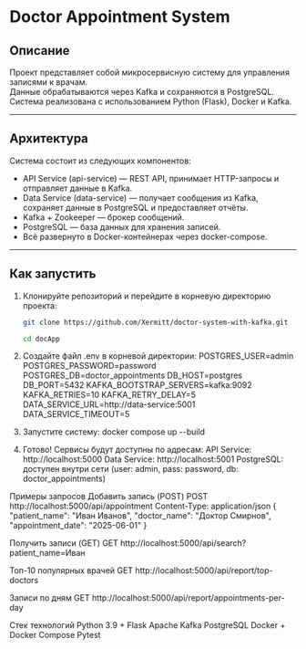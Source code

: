 # Doctor Appointment System

## Описание

Проект представляет собой микросервисную систему для управления записями к врачам.  
Данные обрабатываются через Kafka и сохраняются в PostgreSQL.  
Система реализована с использованием Python (Flask), Docker и Kafka.

---

## Архитектура

Система состоит из следующих компонентов:

- API Service (api-service) — REST API, принимает HTTP-запросы и отправляет данные в Kafka.
- Data Service (data-service) — получает сообщения из Kafka, сохраняет данные в PostgreSQL и предоставляет отчёты.
- Kafka + Zookeeper — брокер сообщений.
- PostgreSQL — база данных для хранения записей.
- Всё развернуто в Docker-контейнерах через docker-compose.

---

## Как запустить

1. Клонируйте репозиторий и перейдите в корневую директорию проекта:
   ```bash
   git clone https://github.com/Xermitt/doctor-system-with-kafka.git
   
   cd docApp
2. Создайте файл .env в корневой директории:
  POSTGRES_USER=admin
  POSTGRES_PASSWORD=password
  POSTGRES_DB=doctor_appointments
  DB_HOST=postgres
  DB_PORT=5432
  KAFKA_BOOTSTRAP_SERVERS=kafka:9092
  KAFKA_RETRIES=10
  KAFKA_RETRY_DELAY=5
  DATA_SERVICE_URL=http://data-service:5001
  DATA_SERVICE_TIMEOUT=5
3. Запустите систему:
    docker compose up --build

4. Готово! Сервисы будут доступны по адресам:
API Service: http://localhost:5000
Data Service: http://localhost:5001
PostgreSQL: доступен внутри сети (user: admin, pass: password, db: doctor_appointments)

Примеры запросов
Добавить запись (POST)
POST http://localhost:5000/api/appointment
Content-Type: application/json
    {
      "patient_name": "Иван Иванов",
      "doctor_name": "Доктор Смирнов",
      "appointment_date": "2025-06-01"
    }


Получить записи (GET)
GET http://localhost:5000/api/search?patient_name=Иван


Топ-10 популярных врачей
GET http://localhost:5000/api/report/top-doctors



Записи по дням
GET http://localhost:5000/api/report/appointments-per-day

Стек технологий
Python 3.9 + Flask
Apache Kafka
PostgreSQL
Docker + Docker Compose
Pytest